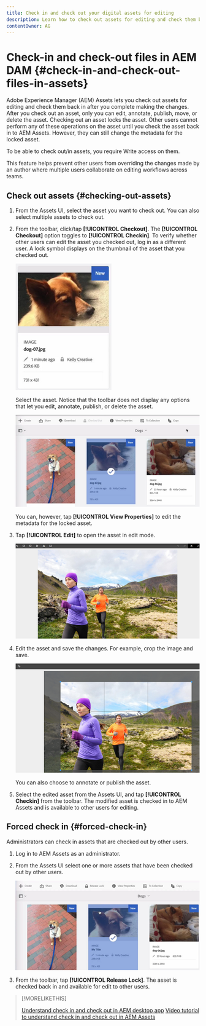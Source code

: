 ```yaml
---
title: Check in and check out your digital assets for editing
description: Learn how to check out assets for editing and check them back in after the changes are complete.
contentOwner: AG
---
```


# Check-in and check-out files in AEM DAM {#check-in-and-check-out-files-in-assets}

Adobe Experience Manager (AEM) Assets lets you check out assets for editing and check them back in after you complete making the changes. After you check out an asset, only you can edit, annotate, publish, move, or delete the asset. Checking out an asset locks the asset. Other users cannot perform any of these operations on the asset until you check the asset back in to AEM Assets. However, they can still change the metadata for the locked asset.

To be able to check out/in assets, you require Write access on them.

This feature helps prevent other users from overriding the changes made by an author where multiple users collaborate on editing workflows across teams.

## Check out assets {#checking-out-assets}

1. From the Assets UI, select the asset you want to check out. You can also select multiple assets to check out.
1. From the toolbar, click/tap **[!UICONTROL Checkout]**.
    The **[!UICONTROL Checkout]** option toggles to **[!UICONTROL Checkin]**.
    To verify whether other users can edit the asset you checked out, log in as a different user. A lock symbol displays on the thumbnail of the asset that you checked out.

   ![chlimage_1-471](assets/chlimage_1-471.png)

   Select the asset. Notice that the toolbar does not display any options that let you edit, annotate, publish, or delete the asset.

   ![chlimage_1-472](assets/chlimage_1-472.png)

   You can, however, tap **[!UICONTROL View Properties]** to edit the metadata for the locked asset.

1. Tap **[!UICONTROL Edit]** to open the asset in edit mode.

   ![chlimage_1-473](assets/chlimage_1-473.png)

1. Edit the asset and save the changes. For example, crop the image and save.

   ![chlimage_1-474](assets/chlimage_1-474.png)

   You can also choose to annotate or publish the asset.

1. Select the edited asset from the Assets UI, and tap **[!UICONTROL Checkin]** from the toolbar. The modified asset is checked in to AEM Assets and is available to other users for editing.

## Forced check in {#forced-check-in}

Administrators can check in assets that are checked out by other users.

1. Log in to AEM Assets as an administrator.
1. From the Assets UI select one or more assets that have been checked out by other users.

   ![chlimage_1-476](assets/chlimage_1-476.png)

1. From the toolbar, tap **[!UICONTROL Release Lock]**. The asset is checked back in and available for edit to other users.

>[!MORELIKETHIS]
>
> [Understand check in and check out in AEM desktop app](https://docs.adobe.com/content/help/en/experience-manager-desktop-app/using/using.html#how-app-works2)
> [Video tutorial to understand check in and check out in AEM Assets](https://docs.adobe.com/content/help/en/experience-manager-learn/assets/collaboration/checkin-checkout-technical-video-understand.html)
